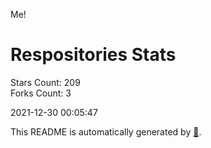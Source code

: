 Me!

# Respositories Stats
Stars Count: 209  
Forks Count: 3

2021-12-30 00:05:47  

This README is automatically generated by [🐰](https://github.com/rnitta/rnitta).
